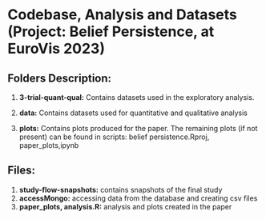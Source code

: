 # Codebase, Analysis and Datasets (Project: Belief Persistence, at EuroVis 2023)

## Folders Description:
1. **3-trial-quant-qual:** Contains datasets used in the exploratory analysis.

2. **data:** Contains datasets used for quantitative and qualitative analysis

3. **plots:** Contains plots produced for the paper. The remaining plots (if not present) can be found in scripts: belief persistence.Rproj, paper_plots,ipynb

## Files: 
1. **study-flow-snapshots:** contains snapshots of the final study 
2. **accessMongo:** accessing data from the database and creating csv files 
3. **paper_plots, analysis.R:** analysis and plots created in the paper
